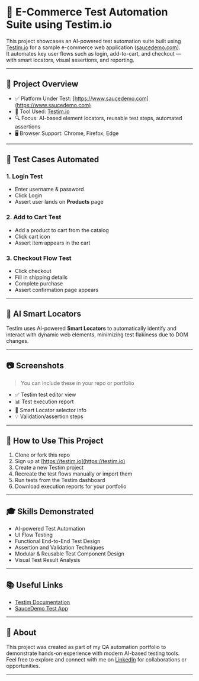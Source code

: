 # 🛒 E-Commerce Test Automation Suite using Testim.io

This project showcases an AI-powered test automation suite built using [Testim.io](https://www.testim.io) for a sample e-commerce web application ([saucedemo.com](https://www.saucedemo.com)).  
It automates key user flows such as login, add-to-cart, and checkout — with smart locators, visual assertions, and reporting.

---

## 🚀 Project Overview

- ✅ Platform Under Test: [https://www.saucedemo.com](https://www.saucedemo.com)
- 🔧 Tool Used: [Testim.io](https://www.testim.io)
- 🔍 Focus: AI-based element locators, reusable test steps, automated assertions
- 🖥️ Browser Support: Chrome, Firefox, Edge

---

## 📌 Test Cases Automated

### 1. **Login Test**
- Enter username & password
- Click Login
- Assert user lands on **Products** page

### 2. **Add to Cart Test**
- Add a product to cart from the catalog
- Click cart icon
- Assert item appears in the cart

### 3. **Checkout Flow Test**
- Click checkout
- Fill in shipping details
- Complete purchase
- Assert confirmation page appears

---

## 🧠 AI Smart Locators

Testim uses AI-powered **Smart Locators** to automatically identify and interact with dynamic web elements, minimizing test flakiness due to DOM changes.

---

## 📷 Screenshots

> You can include these in your repo or portfolio

- ✅ Testim test editor view
- 📊 Test execution report
- 🧠 Smart Locator selector info
- 💡 Validation/assertion steps

---

## 📄 How to Use This Project

1. Clone or fork this repo
2. Sign up at [https://testim.io](https://testim.io)
3. Create a new Testim project
4. Recreate the test flows manually or import them
5. Run tests from the Testim dashboard
6. Download execution reports for your portfolio

---

## 🎓 Skills Demonstrated

- AI-powered Test Automation
- UI Flow Testing
- Functional End-to-End Test Design
- Assertion and Validation Techniques
- Modular & Reusable Test Component Design
- Visual Test Result Analysis

---

## 📚 Useful Links

- [Testim Documentation](https://docs.testim.io/)
- [SauceDemo Test App](https://www.saucedemo.com/)

---

## 🧾 About

This project was created as part of my QA automation portfolio to demonstrate hands-on experience with modern AI-based testing tools.  
Feel free to explore and connect with me on [LinkedIn](https://www.linkedin.com/in/shivkantkumar//) for collaborations or opportunities.

---

